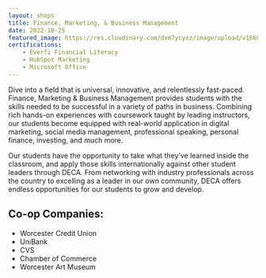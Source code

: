 ```yaml
---
layout: shops
title: Finance, Marketing, & Business Management
date: 2022-10-25
featured_image: https://res.cloudinary.com/dxm7ycyxz/image/upload/v1668016905/2022/04/kanchanara-5hcV51EeeWc-unsplash-1-768x511_fwwdam.jpg
certifications:
    - Everfi Financial Literacy
    - HubSpot Marketing 
    - Microsoft Office 
---
```


Dive into a field that is universal, innovative, and relentlessly fast-paced. Finance, Marketing & Business Management provides students with the skills needed to be successful in a variety of paths in business. Combining rich hands-on experiences with coursework taught by leading instructors, our students become equipped with real-world application in digital marketing, social media management, professional speaking, personal finance, investing, and much more.

Our students have the opportunity to take what they’ve learned inside the classroom, and apply those skills internationally against other student leaders through DECA. From networking with industry professionals across the country to excelling as a leader in our own community, DECA offers endless opportunities for our students to grow and develop.

## Co-op Companies:
- Worcester Credit Union
- UniBank
- CVS
- Chamber of Commerce
- Worcester Art Museum

